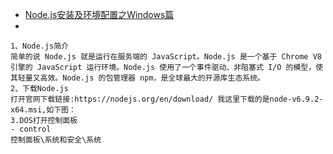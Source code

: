 
- [Node.js安装及环境配置之Windows篇](https://www.cnblogs.com/zhouyu2017/p/6485265.html)
-
```
1、Node.js简介
简单的说 Node.js 就是运行在服务端的 JavaScript。Node.js 是一个基于 Chrome V8 引擎的 JavaScript 运行环境。Node.js 使用了一个事件驱动、非阻塞式 I/O 的模型，使其轻量又高效。Node.js 的包管理器 npm，是全球最大的开源库生态系统。
2、下载Node.js
打开官网下载链接:https://nodejs.org/en/download/ 我这里下载的是node-v6.9.2-x64.msi,如下图：
3.DOS打开控制面板
- control
控制面板\系统和安全\系统

```